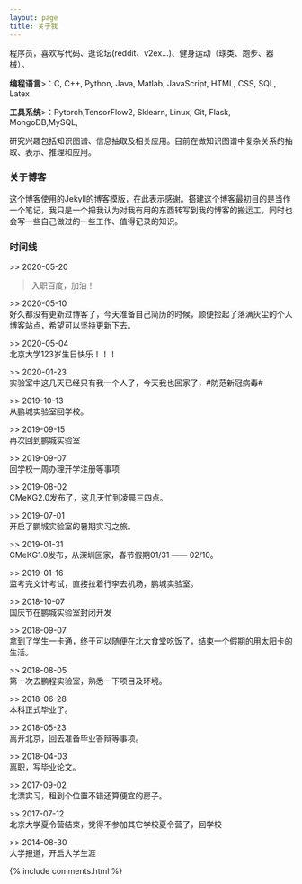 ```yaml
---
layout: page
title: 关于我 
---
```


程序员，喜欢写代码、逛论坛(reddit、v2ex...)、健身运动（球类、跑步、器械）。
<p>
<strong>编程语言</strong>>：C, C++, Python, Java, Matlab, JavaScript, HTML, CSS, SQL, Latex
<p>
<strong>工具系统</strong>>：Pytorch,TensorFlow2, Sklearn, Linux, Git, Flask, MongoDB,MySQL,
<p>
研究兴趣包括知识图谱、信息抽取及相关应用。目前在做知识图谱中复杂关系的抽取、表示、推理和应用。
<p>

<h3> 关于博客 </h3>  

<p>

这个博客使用的Jekyll的博客模版，在此表示感谢。搭建这个博客最初目的是当作一个笔记，我只是一个把我认为对我有用的东西转写到我的博客的搬运工，同时也会写一些自己做过的一些工作、值得记录的知识。

<p>

<h3>时间线 </h3>

<p>
>> 2020-05-20 <br /> 
<blockquote>入职百度，加油！</blockquote>
<p>
>> 2020-05-10   <br /> 
        好久都没有更新过博客了，今天准备自己简历的时候，顺便捡起了落满灰尘的个人博客站点，希望可以坚持更新下去。  <br /> 
<p>
>> 2020-05-04  <br /> 
        北京大学123岁生日快乐！！！<br />
<p>  
>> 2020-01-23  <br /> 
        实验室中这几天已经只有我一个人了，今天我也回家了，#防范新冠病毒# <br />  
<p>
>> 2019-10-13  <br /> 
        从鹏城实验室回学校。  <br /> 
<p>
>> 2019-09-15  <br /> 
        再次回到鹏城实验室  <br /> 
<p>
>> 2019-09-07  <br /> 
        回学校一周办理开学注册等事项  <br /> 
<p>
>> 2019-08-02  <br /> 
        CMeKG2.0发布了，这几天忙到凌晨三四点。<br /> 
<p>
>> 2019-07-01  <br /> 
        开启了鹏城实验室的暑期实习之旅。  <br />
<p> 
>> 2019-01-31 <br /> 
        CMeKG1.0发布，从深圳回家，春节假期01/31 —— 02/10。<br /> 
<p>
>> 2019-01-16  <br /> 
        监考完文计考试，直接拉着行李去机场，鹏城实验室。<br /> 
<p>
>> 2018-10-07  <br /> 
        国庆节在鹏城实验室封闭开发  <br /> 
<p>
>> 2018-09-07   <br /> 
        拿到了学生一卡通，终于可以随便在北大食堂吃饭了，结束一个假期的用太阳卡的生活。 <br />
<p>  
>> 2018-08-05  <br /> 
        第一次去鹏程实验室，熟悉一下项目及环境。 <br />
<p> 
>> 2018-06-28  <br /> 
        本科正式毕业了。 <br /> 
<p> 
>> 2018-05-23  <br /> 
        离开北京，回去准备毕业答辩等事项。  <br /> 
<p>
>> 2018-04-03 <br />  
        离职，写毕业论文。  <br /> 
<p>
>> 2017-09-02 <br />  
        北漂实习，租到个位置不错还算便宜的房子。  <br /> 
<p>
>> 2017-07-12  <br /> 
        北京大学夏令营结束，觉得不参加其它学校夏令营了，回学校  <br /> 
<p>
>> 2014-08-30  <br /> 
        大学报道，开启大学生涯  <br /> 
<p>


{% include comments.html %}

